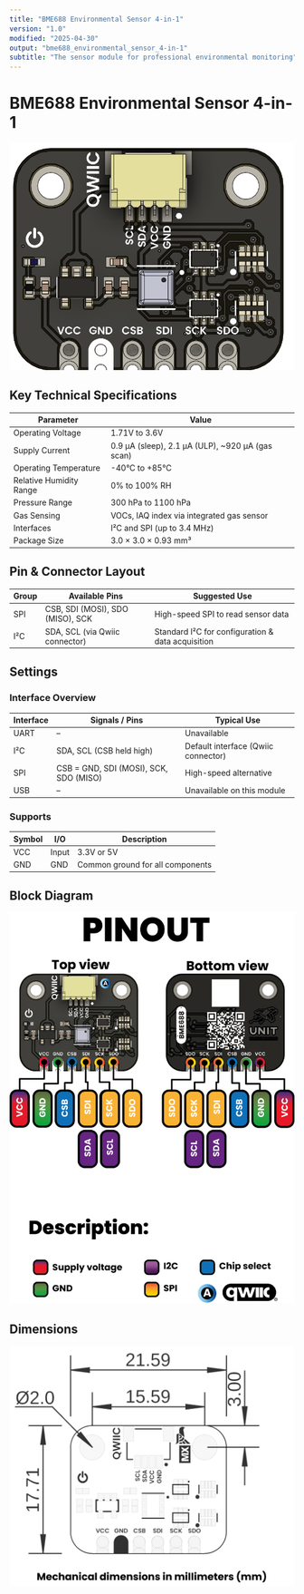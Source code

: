 ```yaml
---
title: "BME688 Environmental Sensor 4-in-1"
version: "1.0"
modified: "2025-04-30"
output: "bme688_environmental_sensor_4-in-1"
subtitle: "The sensor module for professional environmental monitoring"
---
```


<!--
# README_TEMPLATE.md
This file serves as an input to generate a datasheet-style technical PDF.
Fill in each section without deleting or modifying the existing headings.
-->

# BME688 Environmental Sensor 4-in-1

![Product](../../hardware/resources/unit_top_v_1_0_0_bme688_enviromental_sensor_4_in_1.png) 


## Key Technical Specifications

| Parameter                | Value                                              |
|--------------------------|----------------------------------------------------|
| Operating Voltage         | 1.71V to 3.6V                                      |
| Supply Current            | 0.9 µA (sleep), 2.1 µA (ULP), ~920 µA (gas scan)   |
| Operating Temperature     | -40°C to +85°C                                     |
| Relative Humidity Range   | 0% to 100% RH                                      |
| Pressure Range            | 300 hPa to 1100 hPa                                |
| Gas Sensing               | VOCs, IAQ index via integrated gas sensor          |
| Interfaces                | I²C and SPI (up to 3.4 MHz)                        |
| Package Size              | 3.0 × 3.0 × 0.93 mm³                               |



## Pin & Connector Layout

| Group     | Available Pins                                 | Suggested Use                                     |
|-----------|------------------------------------------------|---------------------------------------------------|
| SPI       | CSB, SDI (MOSI), SDO (MISO), SCK               | High-speed SPI to read sensor data                |
| I²C       | SDA, SCL (via Qwiic connector)                 | Standard I²C for configuration & data acquisition |

## Settings

### Interface Overview

| Interface | Signals / Pins                          | Typical Use                          |
|-----------|-----------------------------------------|--------------------------------------|
| UART      | –                                       | Unavailable                          |
| I²C       | SDA, SCL  (CSB held high)               | Default interface (Qwiic connector)  |
| SPI       | CSB = GND, SDI (MOSI), SCK, SDO (MISO)  | High-speed alternative               |
| USB       | –                                       | Unavailable on this module           |

### Supports

| Symbol | I/O         | Description                        |
|--------|-------------|------------------------------------|
| VCC    | Input       | 3.3V or 5V                         |
| GND    | GND         | Common ground for all components   |


## Block Diagram

![Function diagram](../../hardware/resources/unit_pinout_v_0_0_1_ue0095_bm3688_4_in_1_en.png) <!-- FILL HERE: replace image if needed -->

## Dimensions

![Dimensions](../../hardware/resources/unit_dimension_v_1_0_0_bme688_environmental_sensor_4_in_1.png) <!-- FILL HERE: replace image if needed -->
